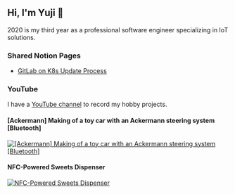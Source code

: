 ## Hi, I'm Yuji 👋

2020 is my third year as a professional software engineer specializing in IoT solutions.

### Shared Notion Pages

- [GitLab on K8s Update Process](https://www.notion.so/GitLab-on-K8s-Update-Process-02423e5725734257bcf11ea7b9753f6f)

### YouTube

I have a [YouTube channel](https://www.youtube.com/channel/UCiO95Tufp1g0TtD9Q-xgw4A?view_as=subscriber) to record my hobby projects.

#### [Ackermann] Making of a toy car with an Ackermann steering system [Bluetooth]

[![[Ackermann] Making of a toy car with an Ackermann steering system [Bluetooth]](https://img.youtube.com/vi/bFkqx2st1tw/0.jpg)](https://www.youtube.com/watch?v=bFkqx2st1tw)

#### NFC-Powered Sweets Dispenser

[![NFC-Powered Sweets Dispenser](https://img.youtube.com/vi/lmBeMiB2ICY/0.jpg)](https://www.youtube.com/watch?v=lmBeMiB2ICY)

<!--
**uztbt/uztbt** is a ✨ _special_ ✨ repository because its `README.md` (this file) appears on your GitHub profile.

Here are some ideas to get you started:

- 🔭 I’m currently working on ...
- 🌱 I’m currently learning ...
- 👯 I’m looking to collaborate on ...
- 🤔 I’m looking for help with ...
- 💬 Ask me about ...
- 📫 How to reach me: ...
- 😄 Pronouns: ...
- ⚡ Fun fact: ...
-->
